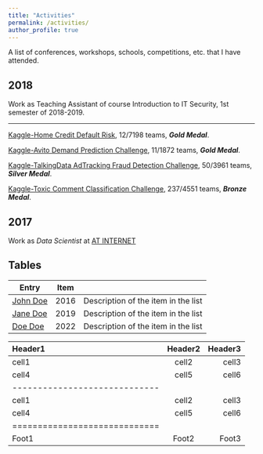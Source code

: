 ```yaml
---
title: "Activities"
permalink: /activities/
author_profile: true
---
```


A list of conferences, workshops, schools, competitions, etc. that I have attended. 

## 2018

Work as Teaching Assistant of course Introduction to IT Security, 1st semester of 2018-2019.

---
[Kaggle-Home Credit Default Risk](https://www.kaggle.com/c/home-credit-default-risk/leaderboard), 12/7198 teams, ***Gold Medal***.

[Kaggle-Avito Demand Prediction Challenge](https://www.kaggle.com/c/avito-demand-prediction/leaderboard), 11/1872 teams, ***Gold Medal***.

[Kaggle-TalkingData AdTracking Fraud Detection Challenge](https://www.kaggle.com/c/talkingdata-adtracking-fraud-detection/leaderboard), 50/3961 teams, ***Silver Medal***.

[Kaggle-Toxic Comment Classification Challenge](https://www.kaggle.com/c/jigsaw-toxic-comment-classification-challenge/leaderboard), 237/4551 teams, ***Bronze Medal***.

## 2017

Work as *Data Scientist* at [AT INTERNET](https://www.atinternet.com/en/)

## Tables


| Entry            | Item   |                                                              |
| --------         | ------ | ------------------------------------------------------------ |
| [John Doe](#)    | 2016   | Description of the item in the list                          |
| [Jane Doe](#)    | 2019   | Description of the item in the list                          |
| [Doe Doe](#)     | 2022   | Description of the item in the list                          |


| Header1 | Header2 | Header3 |
|:--------|:-------:|--------:|
| cell1   | cell2   | cell3   |
| cell4   | cell5   | cell6   |
|-----------------------------|
| cell1   | cell2   | cell3   |
| cell4   | cell5   | cell6   |
|=============================|
| Foot1   | Foot2   | Foot3   |
